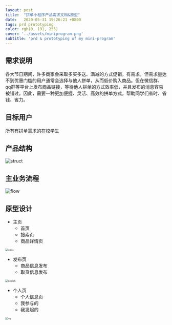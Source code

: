 ```yaml
---
layout: post
title:  "拼单小程序产品需求文档&原型"
date:   2020-05-31 19:26:21 +0800
tags: prd prototyping 
color: rgb(0, 191, 255)
cover: '../assets/miniprogram.png'
subtitle: 'prd & prototyping of my mini-program'
---
```


## 需求说明

各大节日期间，许多商家会采取多买多送、满减的方式促销。有需求，但需求量达不到优惠门槛的用户通常会选择与他人拼单，从而低价购入商品。但在微信群、qq群等平台上发布商品链接，等待他人拼单的方式效率低，并且发布的消息容易被错过。因此，需要一种更加便捷、灵活、高效的拼单方式，帮助同学们省时、省钱、省力。

## 目标用户

所有有拼单需求的在校学生

## 产品结构

![struct](../miniprogram/struct.png)

## 主业务流程

![flow](../miniprogram/flow.png)

## 原型设计

- 主页
  - 首页
  - 搜索页
  - 商品详情页

<img src="../miniprogram/index.png" alt="index" style="zoom:50%;" />

- 发布页
  - 商品信息发布
  - 取货信息发布

<img src="../miniprogram/publish.png" alt="publish" style="zoom:50%;" />

- 个人页
  - 个人信息页
  - 我参与的
  - 我发起的

<img src="../miniprogram/good.png" alt="my" style="zoom:50%;" />


